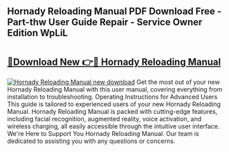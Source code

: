 ## Hornady Reloading Manual PDF Download Free - Part-thw User Guide Repair - Service Owner Edition WpLiL

# <h2><a href="http://bc8262.oget.top/?id=Hornady+Reloading+Manual">🔗Download New 👉🔴 Hornady Reloading Manual</a></h2>

[![Hornady Reloading Manual new download](https://i.imgur.com/5g1atiW.png)](http://bc8262.oget.top/?id=Hornady+Reloading+Manual)
Get the most out of your new Hornady Reloading Manual with this user manual, covering everything from installation to troubleshooting. Operating Instructions for Advanced Users This guide is tailored to experienced users of your new Hornady Reloading Manual. Hornady Reloading Manual is packed with cutting-edge features, including facial recognition, augmented reality, voice activation, and wireless charging, all easily accessible through the intuitive user interface. We're Here to Support You Hornady Reloading Manual. Our team is dedicated to assisting you with any questions or concerns.
